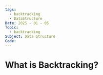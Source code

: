```yaml
---
tags:
  - backtracking
  - DataStructure
Date: 2025 - 01 - 05
Topic:
  - backtracking
Subject: Data Structure
Code:
---
```

# What is Backtracking?

